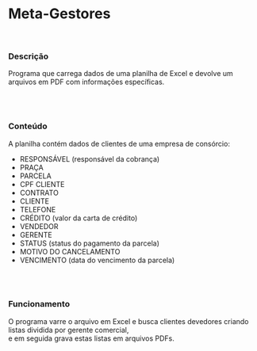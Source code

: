 <h1>Meta-Gestores</h1>
<br>
<h3>Descrição</h3>
<p>Programa que carrega dados de uma planilha de Excel e devolve um arquivos em PDF com informações específicas.<p>
<br>
<br>
<h3>Conteúdo</h3>
<p>A planilha contém dados de clientes de uma empresa de consórcio:<br>
<ul>
	<li>RESPONSÁVEL (responsável da cobrança)</li>
	<li>PRAÇA</li>
	<li>PARCELA</li>
	<li>CPF CLIENTE</li>
	<li>CONTRATO</li>
	<li>CLIENTE</li>
	<li>TELEFONE</li>
	<li>CRÉDITO (valor da carta de crédito)</li>
	<li>VENDEDOR</li>
	<li>GERENTE</li>
	<li>STATUS (status do pagamento da parcela)</li>
	<li>MOTIVO DO CANCELAMENTO</li>
	<li>VENCIMENTO (data do vencimento da parcela)</li>
</ul>
<br>
<br>
<h3>Funcionamento</h3>
<p>O programa varre o arquivo em Excel e busca clientes devedores criando listas dividida por gerente comercial,<BR>
e em seguida grava estas listas em arquivos PDFs.</p>